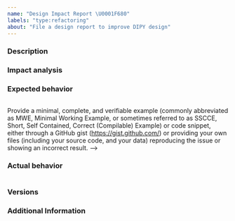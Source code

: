 ```yaml
---
name: "Design Impact Report \U0001F680"
labels: "type:refactoring"
about: "File a design report to improve DIPY design"
---
```


<!-- The text within this markup is a comment, and is intended to provide
guidelines to open an issue in the DIPY repository. This text will not
be part of the issue.

Before submitting an issue, please check that your issue has not been
already filed. -->

### Description

<!-- Description of the impact of the current design in terms of ease-of-use, or
intuitiveness, and how a change in design would benefit the toolkit. -->

### Impact analysis

<!-- Detailed analysis of the benefits/downsides of the current design, and the
benefits/downsides of the proposed design. -->

### Expected behavior

<!-- What you expect the design to be. Include a snippet of what the code would
look like. -->
```none
```

Provide a minimal, complete, and verifiable example (commonly abbreviated as
MWE, Minimal Working Example, or sometimes referred to as SSCCE, Short, Self
Contained, Correct (Compilable) Example) or code snippet, either through a
GitHub gist (https://gist.github.com/) or providing your own files (including
your source code, and your data) reproducing the issue or showing an incorrect
result. -->

### Actual behavior

<!-- What the actual design is. Include a snippet of what the actual code looks
like. -->
```none
```

### Versions

<!-- If a tagged version, you can get this information by inspecting the
value of the `Version` attribute shown when executing `pip show dipy`.

If the commit number is required, run `$ git rev-parse --short HEAD`. -->

### Additional Information

<!-- Any additional information, configuration or data that might be necessary
to reproduce the issue. -->


<!-- **Note**: Use issues for their purpose; issues are not for code help. Need
help? Ask your question at DIPY discussions (https://github.com/dipy/dipy/discussions). -->
